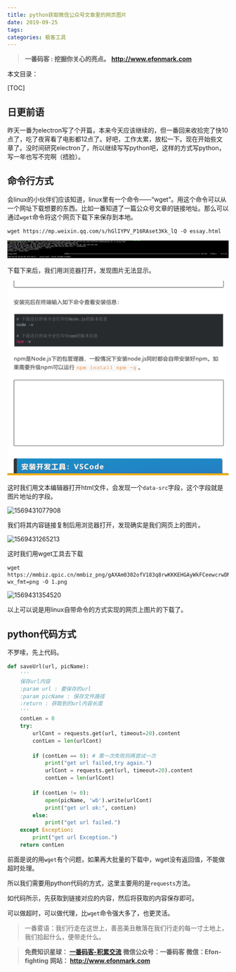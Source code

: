 ```yaml
---
title: python获取微信公众号文章里的网页图片
date: 2019-09-25
tags: 
categories: 极客工具
---
```


> **一番码客 : 挖掘你关心的亮点。**
> **http://www.efonmark.com**

本文目录：

[TOC]

## 日更前语

昨天一番为electron写了个开篇，本来今天应该继续的，但一番回来收拾完了快10点了，吃了夜宵看了电影都12点了。好吧，工作太累，放松一下。现在开始些文章了。没时间研究electron了，所以继续写写python吧，这样的方式写python，写一年也写不完啊（捂脸）。

<!--more-->

## 命令行方式

会linux的小伙伴们应该知道，linux里有一个命令——“wget”。用这个命令可以从一个网址下载想要的东西。比如一番知道了一篇公众号文章的链接地址。那么可以通过`wget`命令将这个网页下载下来保存到本地。

```shell
wget https://mp.weixin.qq.com/s/hGlIYPV_P16RAset3Kk_lQ -O essay.html
```

![1569430802751](2019-09-25-python获取微信公众号文章里的网页图片\pic01.png)

下载下来后，我们用浏览器打开，发现图片无法显示。

![1569430864817](2019-09-25-python获取微信公众号文章里的网页图片\pic02.png)

这时我们用文本编辑器打开html文件，会发现一个`data-src`字段，这个字段就是图片地址的字段。

![1569431077908](E:\01_blog\efonmark-blog\05-一番码客-极客工具\2019-09-25-python获取微信公众号文章里的网页图片\pic03.png)

我们将其内容链接复制后用浏览器打开，发现确实是我们网页上的图片。

![1569431265213](E:\01_blog\efonmark-blog\05-一番码客-极客工具\2019-09-25-python获取微信公众号文章里的网页图片\pic04.png)

这时我们用wget工具去下载

```shell
wget https://mmbiz.qpic.cn/mmbiz_png/gAXAm0302ofV183q8rwKKKEHGAyWkFCeewcrwDM12M4BngTEe1HF97vic794j0YOd0HO08esMTDt20ibVxF7Xguw/640?wx_fmt=png -O 1.png
```

![1569431354520](E:\01_blog\efonmark-blog\05-一番码客-极客工具\2019-09-25-python获取微信公众号文章里的网页图片\pic05.png)

以上可以说是用linux自带命令的方式实现的网页上图片的下载了。



## python代码方式

不罗嗦，先上代码。

```python
def saveUrl(url, picName):
    '''
    保存url内容
    :param url : 要保存的url
    :param picName : 保存文件路径
    :return : 获取到的url内容长度
    '''
    contLen = 0
    try:
        urlCont = requests.get(url, timeout=20).content
        contLen = len(urlCont)

        if (contLen == 0): # 第一次失败则再尝试一次
            print("get url failed,try again.")
            urlCont = requests.get(url, timeout=20).content
            contLen = len(urlCont)

        if (contLen != 0):
            open(picName, 'wb').write(urlCont)
            print("get url ok:", contLen)
        else:
            print("get url failed.")
    except Exception:
        print("get url Exception.")
    return contLen
```

前面是说的用`wget`有个问题，如果再大批量的下载中，wget没有返回值，不能做超时处理。

所以我们需要用python代码的方式，这里主要用的是`requests`方法。

如代码所示，先获取到链接对应的内容，然后将获取的内容保存即可。

可以做超时，可以做代理，比`wget`命令强大多了，也更灵活。



> 一番雾语：我们行走在这世上，善恶美丑散落在我们行走的每一寸土地上，我们拾起什么，便带走什么。



> **免费知识星球： [一番码客-积累交流]([wwww](https://t.zsxq.com/NRVBURr))**
> **微信公众号：一番码客**
> **微信：Efon-fighting**
> **网站： http://www.efonmark.com**